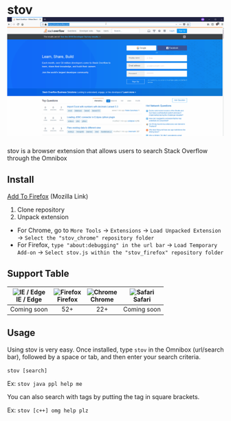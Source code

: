 # stov ![stov](stov.gif)

stov is a browser extension that allows users to search Stack Overflow through the Omnibox

## Install

[Add To Firefox](https://addons.mozilla.org/firefox/downloads/file/899003) (Mozilla Link)

1.  Clone repository
2.  Unpack extension
  -   For Chrome, go to `More Tools` -> `Extensions` -> `Load Unpacked Extension` -> `Select the "stov_chrome" repository folder`
  -   For Firefox, `type "about:debugging" in the url bar` -> `Load Temporary Add-on` -> `Select stov.js within the "stov_firefox" repository folder`

## Support Table

<img src="https://raw.githubusercontent.com/godban/browsers-support-badges/master/src/images/edge.png" alt="IE / Edge" width="16px" height="16px" /></br>IE / Edge | <img src="https://raw.githubusercontent.com/godban/browsers-support-badges/master/src/images/firefox.png" alt="Firefox" width="16px" height="16px" /></br>Firefox | <img src="https://raw.githubusercontent.com/godban/browsers-support-badges/master/src/images/chrome.png" alt="Chrome" width="16px" height="16px" /></br>Chrome | <img src="https://raw.githubusercontent.com/godban/browsers-support-badges/master/src/images/safari.png" alt="Safari" width="16px" height="16px" /></br>Safari
:---: | :---: | :---: | :---:
 Coming soon | 52+ | 22+ | Coming soon

## Usage

Using stov is very easy. Once installed, type `stov` in the Omnibox (url/search bar), followed by a space or tab, and then enter your search criteria.

`stov [search]`

Ex: `stov java ppl help me`

You can also search with tags by putting the tag in square brackets.

Ex: `stov [c++] omg help plz`
